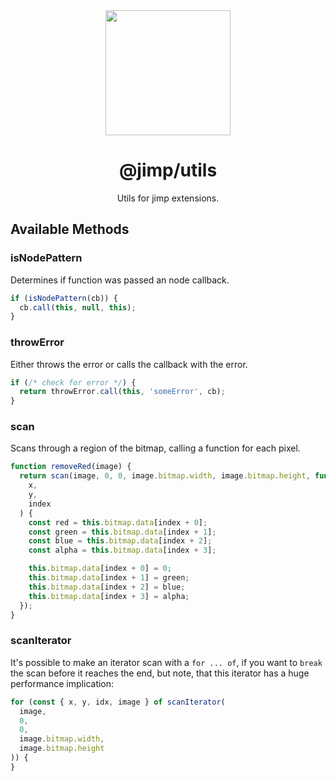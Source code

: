 <div align="center">
  <img width="200" height="200"
    src="https://s3.amazonaws.com/pix.iemoji.com/images/emoji/apple/ios-11/256/crayon.png">
  <h1>@jimp/utils</h1>
  <p>Utils for jimp extensions.</p>
</div>

## Available Methods

### isNodePattern

Determines if function was passed an node callback.

```js
if (isNodePattern(cb)) {
  cb.call(this, null, this);
}
```

### throwError

Either throws the error or calls the callback with the error.

```js
if (/* check for error */) {
  return throwError.call(this, 'someError', cb);
}
```

### scan

Scans through a region of the bitmap, calling a function for each pixel.

```js
function removeRed(image) {
  return scan(image, 0, 0, image.bitmap.width, image.bitmap.height, function(
    x,
    y,
    index
  ) {
    const red = this.bitmap.data[index + 0];
    const green = this.bitmap.data[index + 1];
    const blue = this.bitmap.data[index + 2];
    const alpha = this.bitmap.data[index + 3];

    this.bitmap.data[index + 0] = 0;
    this.bitmap.data[index + 1] = green;
    this.bitmap.data[index + 2] = blue;
    this.bitmap.data[index + 3] = alpha;
  });
}
```

### scanIterator

It's possible to make an iterator scan with a `for ... of`, if you want to `break` the scan before it reaches the end, but note, that this iterator has a huge performance implication:

```js
for (const { x, y, idx, image } of scanIterator(
  image,
  0,
  0,
  image.bitmap.width,
  image.bitmap.height
)) {
}
```
